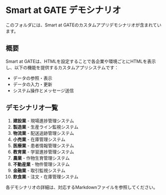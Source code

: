# Smart at GATE デモシナリオ

このフォルダには、Smart at GATEのカスタムアプリデモシナリオが含まれています。

## 概要

Smart at GATEは、HTMLを設定することで各企業や環境ごとにHTMLを表示し、以下の機能を提供するカスタムアプリシステムです：

- データの参照・表示
- データの入力・更新
- システム操作とメッセージ送信

## デモシナリオ一覧

1. **建設業** - 現場進捗管理システム
2. **製造業** - 生産ライン監視システム
3. **物流業** - 配送追跡管理システム
4. **小売業** - 在庫管理システム
5. **医療業** - 患者情報管理システム
6. **教育業** - 学習進捗管理システム
7. **農業** - 作物生育管理システム
8. **不動産業** - 物件管理システム
9. **金融業** - 取引監視システム
10. **飲食業** - 注文・在庫管理システム

各デモシナリオの詳細は、対応するMarkdownファイルを参照してください。